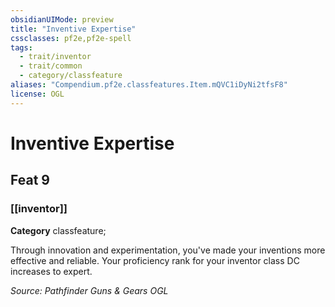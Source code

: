 ```yaml
---
obsidianUIMode: preview
title: "Inventive Expertise"
cssclasses: pf2e,pf2e-spell
tags:
  - trait/inventor
  - trait/common
  - category/classfeature
aliases: "Compendium.pf2e.classfeatures.Item.mQVC1iDyNi2tfsF8"
license: OGL
---
```

# Inventive Expertise
## Feat 9
### [[inventor]]

**Category** classfeature; 




Through innovation and experimentation, you've made your inventions more effective and reliable. Your proficiency rank for your inventor class DC increases to expert.

*Source: Pathfinder Guns & Gears*
*OGL*